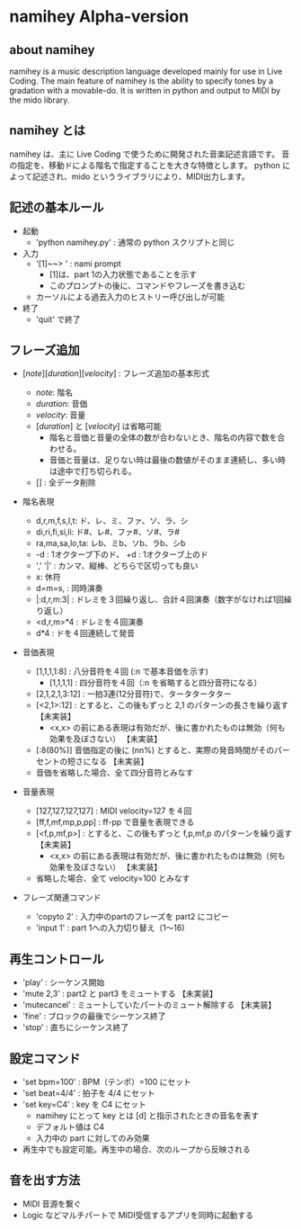 
namihey Alpha-version
======================

about namihey
--------------

namihey is a music description language developed mainly for use in Live Coding.
The main feature of namihey is the ability to specify tones by a gradation with a movable-do.
It is written in python and output to MIDI by the mido library.



namihey とは
------------

namihey は、主に Live Coding で使うために開発された音楽記述言語です。
音の指定を、移動ドによる階名で指定することを大きな特徴とします。
python によって記述され、mido というライブラリにより、MIDI出力します。



記述の基本ルール
--------------

- 起動
    - 'python namihey.py'  : 通常の python スクリプトと同じ
- 入力
    - '[1]~~> ' : nami prompt
        - [1]は、part 1の入力状態であることを示す
        - このプロンプトの後に、コマンドやフレーズを書き込む
    - カーソルによる過去入力のヒストリー呼び出しが可能
- 終了
    - 'quit' で終了

フレーズ追加
-----------

- [*note*][*duration*][*velocity*] : フレーズ追加の基本形式
    - *note*: 階名
    - *duration*: 音価
    - *velocity*: 音量
    - [*duration*] と [*velocity*] は省略可能
        - 階名と音価と音量の全体の数が合わないとき、階名の内容で数を合わせる。
        - 音価と音量は、足りない時は最後の数値がそのまま連続し、多い時は途中で打ち切られる。
    - [] : 全データ削除

- 階名表現
    - d,r,m,f,s,l,t: ド、レ、ミ、ファ、ソ、ラ、シ
    - di,ri,fi,si,li: ド#、レ#、ファ#、ソ#、ラ#
    - ra,ma,sa,lo,ta: レb、ミb、ソb、ラb、シb
    - -d : 1オクターブ下のド、 +d : 1オクターブ上のド
    - ',' '|' : カンマ、縦棒、どちらで区切っても良い
    - x: 休符
    - d=m=s, : 同時演奏
    - |:d,r,m:3| : ドレミを３回繰り返し、合計４回演奏（数字がなければ1回繰り返し）
    - <d,r,m>*4 : ドレミを４回演奏
    - d*4 : ドを４回連続して発音

- 音価表現
    - [1,1,1,1:8] : 八分音符を４回 (:n で基本音価を示す)
        - [1,1,1,1] : 四分音符を４回（:n を省略すると四分音符になる）
    - [2,1,2,1,3:12] : 一拍3連(12分音符)で、タータタータター
    - [<2,1>:12] : とすると、この後もずっと 2,1 のパターンの長さを繰り返す               【未実装】
        - <x,x> の前にある表現は有効だが、後に書かれたものは無効（何も効果を及ぼさない）     【未実装】
    - [:8(80%)] 音価指定の後に (nn%) とすると、実際の発音時間がそのパーセントの短さになる   【未実装】
    - 音価を省略した場合、全て四分音符とみなす

- 音量表現
    - [127,127,127,127] : MIDI velocity=127 を４回
    - [ff,f,mf,mp,p,pp] : ff-pp で音量を表現できる
    - [<f,p,mf,p>] : とすると、この後もずっと f,p,mf,p のパターンを繰り返す              【未実装】
        - <x,x> の前にある表現は有効だが、後に書かれたものは無効（何も効果を及ぼさない）      【未実装】
    - 省略した場合、全て velocity=100 とみなす
    

- フレーズ関連コマンド
    - 'copyto 2' : 入力中のpartのフレーズを part2 にコピー
    - 'input 1' : part 1への入力切り替え（1〜16)

再生コントロール
--------------

- 'play' : シーケンス開始
- 'mute 2,3' : part2 と part3 をミュートする        【未実装】
- 'mutecancel' : ミュートしていたパートのミュート解除する    【未実装】
- 'fine' : ブロックの最後でシーケンス終了
- 'stop' : 直ちにシーケンス終了

設定コマンド
-----------

- 'set bpm=100' : BPM（テンポ）=100 にセット
- 'set beat=4/4' : 拍子を 4/4 にセット
- 'set key=C4' : key を C4 にセット
    - namihey にとって key とは [d] と指示されたときの音名を表す
    - デフォルト値は C4
    - 入力中の part に対してのみ効果
- 再生中でも設定可能。再生中の場合、次のループから反映される

音を出す方法
----------

- MIDI 音源を繋ぐ
- Logic などマルチパートで MIDI受信するアプリを同時に起動する

